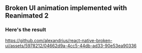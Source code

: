 ## Broken UI animation implemented with Reanimated 2

### Here's the result


https://github.com/alexandrius/react-native-broken-ui/assets/5978212/04662d9a-4cc5-44db-ad33-90e53ea90336

